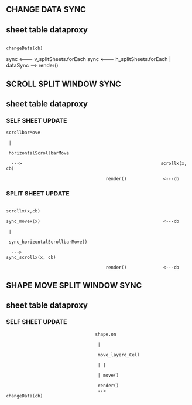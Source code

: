 ## CHANGE DATA SYNC
sheet                                  table                   dataproxy
------------------------------------------------------------------------------------

                                                               changeData(cb)

sync                                                            <---  v_splitSheets.forEach
sync                                                            <---  h_splitSheets.forEach
|
dataSync
 -->                                   render()


## SCROLL SPLIT WINDOW SYNC

sheet                                  table                   dataproxy
------------------------------------------------------------------------------------
### SELF SHEET UPDATE
```
scrollbarMove

 |

 horizontalScrollbarMove

  --->                                                     scrollx(x, cb)

                                      render()              <---cb 
```

### SPLIT SHEET UPDATE
```
                                                           scrollx(x,cb)

sync_movex(x)                                               <---cb

 |

 sync_horizontalScrollbarMove()

  --->                                                      sync_scrollx(x, cb)

                                      render()              <---cb

```
                                 
## SHAPE MOVE SPLIT WINDOW SYNC

sheet                                  table                   dataproxy
------------------------------------------------------------------------------------
### SELF SHEET UPDATE
```
                                  shape.on

                                   |

                                   move_layerd_Cell

                                   | |

                                   | move()

                                   render()
                                   -->                        changeData(cb)


```


